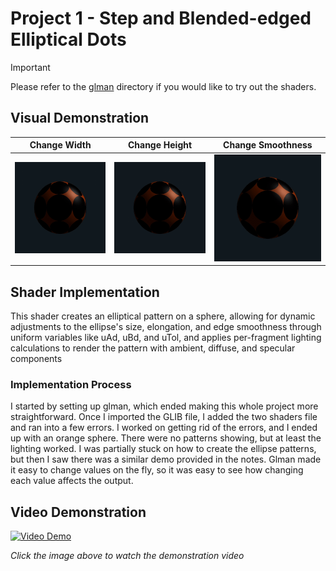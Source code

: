# Project 1 - Step and Blended-edged Elliptical Dots

> [!IMPORTANT]
> Please refer to the [glman](./glman) directory if you would like to try out the shaders.

## Visual Demonstration

| Change Width | Change Height | Change Smoothness |
|---------|---------|---------|
| <img src="https://github.com/johnklucinec/Computer-Graphics-Shaders/blob/main/.images/width.gif?raw=true" width="100%"> | <img src="https://github.com/johnklucinec/Computer-Graphics-Shaders/blob/main/.images/height.gif?raw=true" width="100%"> | <img src="https://github.com/johnklucinec/Computer-Graphics-Shaders/blob/main/.images/blur.gif?raw=true" width="100%"> |


## Shader Implementation

This shader creates an elliptical pattern on a sphere, allowing for dynamic adjustments to the ellipse's size, elongation, and edge smoothness through uniform variables like uAd, uBd, and uTol, and applies per-fragment lighting calculations to render the pattern with ambient, diffuse, and specular components

### Implementation Process

I started by setting up glman, which ended making this whole project more straightforward. Once I
imported the GLIB file, I added the two shaders file and ran into a few errors. I worked on getting rid of the
errors, and I ended up with an orange sphere. There were no patterns showing, but at least the lighting
worked. I was partially stuck on how to create the ellipse patterns, but then I saw there was a similar
demo provided in the notes. Glman made it easy to change values on the fly, so it was easy to see how
changing each value affects the output.

## Video Demonstration

[![Video Demo](https://img.youtube.com/vi/QmyBkErh0g0/0.jpg)](https://www.youtube.com/watch?v=QmyBkErh0g0)

*Click the image above to watch the demonstration video*
